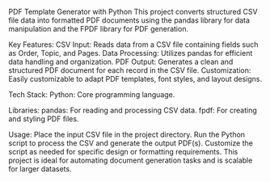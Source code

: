 PDF Template Generator with Python
This project converts structured CSV file data into formatted PDF documents using the pandas library for data manipulation and the FPDF library for PDF generation.

Key Features:
CSV Input: Reads data from a CSV file containing fields such as Order, Topic, and Pages.
Data Processing: Utilizes pandas for efficient data handling and organization.
PDF Output: Generates a clean and structured PDF document for each record in the CSV file.
Customization: Easily customizable to adapt PDF templates, font styles, and layout designs.

Tech Stack:
Python: Core programming language.

Libraries:
pandas: For reading and processing CSV data.
fpdf: For creating and styling PDF files.

Usage:
Place the input CSV file in the project directory.
Run the Python script to process the CSV and generate the output PDF(s).
Customize the script as needed for specific design or formatting requirements.
This project is ideal for automating document generation tasks and is scalable for larger datasets.
